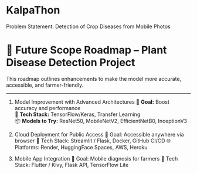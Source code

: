 # KalpaThon

Problem Statement: Detection of Crop Diseases from Mobile Photos



# 🌱 Future Scope Roadmap – Plant Disease Detection Project

This roadmap outlines enhancements to make the model more accurate, accessible, and farmer-friendly.

---

1. Model Improvement with Advanced Architectures
🔧 **Goal:** Boost accuracy and performance  
🧠 **Tech Stack:** TensorFlow/Keras, Transfer Learning  
📦 **Models to Try:** ResNet50, MobileNetV2, EfficientNetB0, InceptionV3  


2. Cloud Deployment for Public Access
🔧 Goal: Accessible anywhere via browser
🧠 Tech Stack: Streamlit / Flask, Docker, GitHub CI/CD
🌐 Platforms: Render, HuggingFace Spaces, AWS, Heroku


3. Mobile App Integration
🔧 Goal: Mobile diagnosis for farmers
🧠 Tech Stack: Flutter / Kivy, Flask API, TensorFlow Lite
